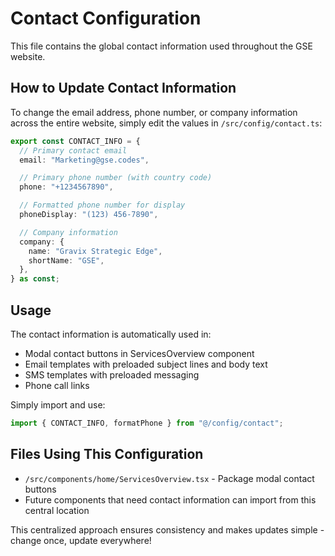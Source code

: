 # Contact Configuration

This file contains the global contact information used throughout the GSE website.

## How to Update Contact Information

To change the email address, phone number, or company information across the entire website, simply edit the values in `/src/config/contact.ts`:

```typescript
export const CONTACT_INFO = {
  // Primary contact email
  email: "Marketing@gse.codes",

  // Primary phone number (with country code)
  phone: "+1234567890",

  // Formatted phone number for display
  phoneDisplay: "(123) 456-7890",

  // Company information
  company: {
    name: "Gravix Strategic Edge",
    shortName: "GSE",
  },
} as const;
```

## Usage

The contact information is automatically used in:

- Modal contact buttons in ServicesOverview component
- Email templates with preloaded subject lines and body text
- SMS templates with preloaded messaging
- Phone call links

Simply import and use:

```typescript
import { CONTACT_INFO, formatPhone } from "@/config/contact";
```

## Files Using This Configuration

- `/src/components/home/ServicesOverview.tsx` - Package modal contact buttons
- Future components that need contact information can import from this central location

This centralized approach ensures consistency and makes updates simple - change once, update everywhere!
